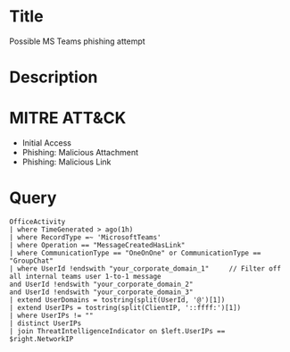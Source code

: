 # Title
Possible MS Teams phishing attempt

# Description

# MITRE ATT&CK

- Initial Access
- Phishing: Malicious Attachment
- Phishing: Malicious Link

# Query

```
OfficeActivity
| where TimeGenerated > ago(1h)
| where RecordType =~ 'MicrosoftTeams'
| where Operation == "MessageCreatedHasLink"
| where CommunicationType == "OneOnOne" or CommunicationType == "GroupChat"
| where UserId !endswith "your_corporate_domain_1"     // Filter off all internal teams user 1-to-1 message
and UserId !endswith "your_corporate_domain_2"
and UserId !endswith "your_corporate_domain_3"
| extend UserDomains = tostring(split(UserId, '@')[1])
| extend UserIPs = tostring(split(ClientIP, '::ffff:')[1])
| where UserIPs != ""
| distinct UserIPs
| join ThreatIntelligenceIndicator on $left.UserIPs == $right.NetworkIP
```
